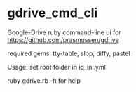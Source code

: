 # gdrive_cmd_cli
Google-Drive ruby command-line ui for https://github.com/prasmussen/gdrive

required gems: tty-table, slop, diffy, pastel

Usage: set root folder in id_ini.yml

ruby gdrive.rb -h for help
